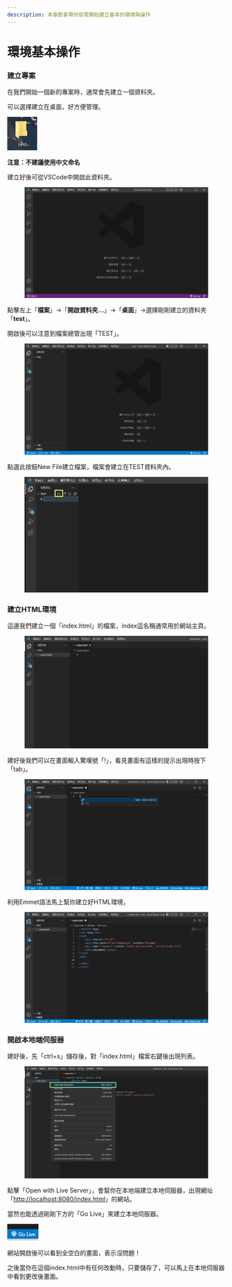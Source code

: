 ```yaml
---
description: 本章節會帶你從零開始建立基本的環境與操作
---
```


# 環境基本操作

### 建立專案

在我們開始一個新的專案時，通常會先建立一個資料夾。

可以選擇建立在桌面，好方便管理。

![](<../.gitbook/assets/image (11) (1).png>)

**注意：不建議使用中文命名**

建立好後可從VSCode中開啟此資料夾。

<figure><img src="../.gitbook/assets/image (10).png" alt=""><figcaption></figcaption></figure>

點擊左上「**檔案**」->「**開啟資料夾...**」->「**桌面**」->選擇剛剛建立的資料夾「**test**」。

開啟後可以注意到檔案總管出現「TEST」。

<figure><img src="../.gitbook/assets/image (8).png" alt=""><figcaption></figcaption></figure>

點選此按鈕New File建立檔案，檔案會建立在TEST資料夾內。

<figure><img src="../.gitbook/assets/image (11).png" alt=""><figcaption></figcaption></figure>

### 建立HTML環境

這邊我們建立一個「index.html」的檔案，index這名稱通常用於網站主頁。

<figure><img src="../.gitbook/assets/image.png" alt=""><figcaption></figcaption></figure>

建好後我們可以在畫面輸入驚嘆號「!」，看見畫面有這樣的提示出現時按下「tab」。

<figure><img src="../.gitbook/assets/image (6).png" alt=""><figcaption></figcaption></figure>

利用Emmet語法馬上幫你建立好HTML環境，

<figure><img src="../.gitbook/assets/image (14).png" alt=""><figcaption></figcaption></figure>

### 開啟本地端伺服器

建好後，先「ctrl+s」儲存後，對「index.html」檔案右鍵後出現列表。

<figure><img src="../.gitbook/assets/image (1).png" alt=""><figcaption></figcaption></figure>

點擊「Open with Live Server」，會幫你在本地端建立本地伺服器，出現網址「[http://localhost:8080/index.html](http://localhost:8080/index.html)」的網站。

當然也能透過剛剛下方的「Go Live」來建立本地伺服器。

![](<../.gitbook/assets/image (5).png>)

網站開啟後可以看到全空白的畫面，表示沒問題！

之後當你在這個index.html中有任何改動時，只要儲存了，可以馬上在本地伺服器中看到更改後畫面。



